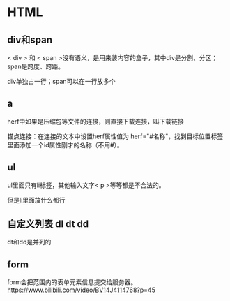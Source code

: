 # HTML

## div和span

< div > 和 < span >没有语义，是用来装内容的盒子，其中div是分割、分区；span是跨度、跨距。

div单独占一行；span可以在一行放多个

## a

herf中如果是压缩包等文件的连接，则直接下载连接，叫下载链接

锚点连接：在连接的文本中设置herf属性值为 herf="#名称"，找到目标位置标签里面添加一个id属性刚才的名称（不用#）。

## ul
ul里面只有li标签，其他输入文字< p >等等都是不合法的。

但是li里面放什么都行

## 自定义列表 dl dt dd
dt和dd是并列的

## form
form会把范围内的表单元素信息提交给服务器。
https://www.bilibili.com/video/BV14J4114768?p=45

##